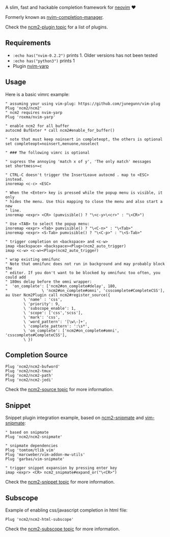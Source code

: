 A slim, fast and hackable completion framework for
[neovim](https://github.com/neovim/neovim) :heart:

Formerly known as
[nvim-completion-manager](https://github.com/roxma/nvim-completion-manager).

Check the [ncm2-plugin topic](https://github.com/topics/ncm2-plugin) for a
list of plugins.

## Requirements

- `:echo has("nvim-0.2.2")` prints 1. Older versions has not been tested
- `:echo has("python3")` prints 1
- Plugin [nvim-yarp](https://github.com/roxma/nvim-yarp)

## Usage

Here is a basic vimrc example:

```vim
" assuming your using vim-plug: https://github.com/junegunn/vim-plug
Plug 'ncm2/ncm2'
" ncm2 requires nvim-yarp
Plug 'roxma/nvim-yarp'

" enable ncm2 for all buffer
autocmd BufEnter * call ncm2#enable_for_buffer()

" note that must keep noinsert in completeopt, the others is optional
set completeopt=noinsert,menuone,noselect

" ### The following vimrc is optional

" supress the annoying 'match x of y', 'The only match' messages
set shortmess+=c

" CTRL-C doesn't trigger the InsertLeave autocmd . map to <ESC> instead.
inoremap <c-c> <ESC>

" When the <Enter> key is pressed while the popup menu is visible, it only
" hides the menu. Use this mapping to close the menu and also start a new
" line.
inoremap <expr> <CR> (pumvisible() ? "\<c-y>\<cr>" : "\<CR>")

" Use <TAB> to select the popup menu:
inoremap <expr> <Tab> pumvisible() ? "\<C-n>" : "\<Tab>"
inoremap <expr> <S-Tab> pumvisible() ? "\<C-p>" : "\<S-Tab>"

" trigger completion on <backspace> and <c-w>
imap <backspace> <backspace><Plug>(ncm2_auto_trigger)
imap <c-w> <c-w><Plug>(ncm2_auto_trigger)

" wrap existing omnifunc
" Note that omnifunc does not run in background and may probably block the
" editor. If you don't want to be blocked by omnifunc too often, you could add
" 180ms delay before the omni wrapper:
"  'on_complete': ['ncm2#on_complete#delay', 180,
"               \ 'ncm2#on_complete#omni', 'csscomplete#CompleteCSS'],
au User Ncm2Plugin call ncm2#register_source({
        \ 'name' : 'css',
        \ 'priority': 9, 
        \ 'subscope_enable': 1,
        \ 'scope': ['css','scss'],
        \ 'mark': 'css',
        \ 'word_pattern': '[\w\-]+',
        \ 'complete_pattern': ':\s*',
        \ 'on_complete': ['ncm2#on_complete#omni', 'csscomplete#CompleteCSS'],
        \ })
```

## Completion Source

```vim
Plug 'ncm2/ncm2-bufword'
Plug 'ncm2/ncm2-tmux'
Plug 'ncm2/ncm2-path'
Plug 'ncm2/ncm2-jedi'
```

Check the [ncm2-source topic](https://github.com/topics/ncm2-source) for more
information.


## Snippet

Snippet plugin integration example, based on
[ncm2-snipmate](https://github.com/ncm2/ncm2-snipmate) and
[vim-snipmate](https://github.com/garbas/vim-snipmate):

```vim
" based on snipmate
Plug 'ncm2/ncm2-snipmate'

" snipmate dependencies
Plug 'tomtom/tlib_vim'
Plug 'marcweber/vim-addon-mw-utils'
Plug 'garbas/vim-snipmate'

" trigger snippet expansion by pressing enter key
imap <expr> <CR> ncm2_snipmate#expand_or("\<CR>")
```

Check the [ncm2-snippet topic](https://github.com/topics/ncm2-snippet) for
more information.

## Subscope

Example of enabling css/javascript completion in html file:

```vim
Plug 'ncm2/ncm2-html-subscope'
```

Check the [ncm2-subscope topic](https://github.com/topics/ncm2-subscope) for
more information.
